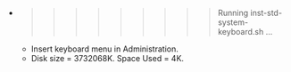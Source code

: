 * >>>>>>>>> Running inst-std-system-keyboard.sh ...
  * Insert keyboard menu in Administration.
  * Disk size = 3732068K. Space Used = 4K.
